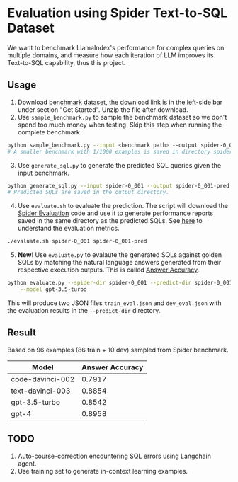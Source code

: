 # Evaluation using Spider Text-to-SQL Dataset

We want to benchmark LlamaIndex's performance for complex queries on
multiple domains, and measure how each iteration of LLM improves its
Text-to-SQL capability, thus this project.

## Usage

1. Download [benchmark dataset](https://yale-lily.github.io/spider),
   the download link is in the left-side bar under section "Get Started". Unzip the file after download.
2. Use `sample_benchmark.py` to sample the benchmark dataset so we don't spend too much money when testing. Skip this step when running the complete benchmark.

```bash
python sample_benchmark.py --input <benchmark path> --output spider-0_001 --sample-factor 0.001
# A smaller benchmark with 1/1000 examples is saved in directory spider-0_001, which we use as our benchmark for testing purpose.
```

3. Use `generate_sql.py` to generate the predicted SQL queries given the input benchmark.

```bash
python generate_sql.py --input spider-0_001 --output spider-0_001-pred --model gpt-3.5-turbo
# Predicted SQLs are saved in the output directory.
```

4. Use `evaluate.sh` to evaluate the prediction. The script will download the [Spider Evaluation](https://github.com/taoyds/spider)
   code and use it to generate performance reports saved in the
   same directory as the predicted SQLs. See [here](https://github.com/taoyds/spider/tree/master/evaluation_examples) to understand the
   evaluation metrics.

```bash
./evaluate.sh spider-0_001 spider-0_001-pred
```

5. **New**! Use `evaluate.py` to evalaute the generated SQLs against
   golden SQLs by matching the natural language answers generated from their
   respective execution outputs. This is called [Answer Accuracy](https://ekzhu.medium.com/human-aligned-text-to-sql-evaluation-399123fa0a64).

```bash
python evaluate.py --spider-dir spider-0_001 --predict-dir spider-0_001-pred \
    --model gpt-3.5-turbo
```

This will produce two JSON files `train_eval.json` and `dev_eval.json` with
the evaluation results in the `--predict-dir` directory.

## Result

Based on 96 examples (86 train + 10 dev) sampled from Spider benchmark.

| Model            | Answer Accuracy |
| ---------------- | --------------- |
| code-davinci-002 | 0.7917          |
| text-davinci-003 | 0.8854          |
| gpt-3.5-turbo    | 0.8542          |
| gpt-4            | 0.8958          |

## TODO

1. Auto-course-correction encountering SQL errors using Langchain agent.
2. Use training set to generate in-context learning examples.
